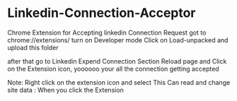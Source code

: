 # Linkedin-Connection-Acceptor
Chrome Extension for Accepting linkedin Connection Request
got to chrome://extensions/
turn on Developer mode
Click on Load-unpacked and upload this folder

after that go to Linkedin Expend Connection Section 
Reload page and Click on the Extension icon, yoooooo your all the connection getting accepted


Note: Right click on the extension icon and select 
This Can read and change site data : When you click the Extension
